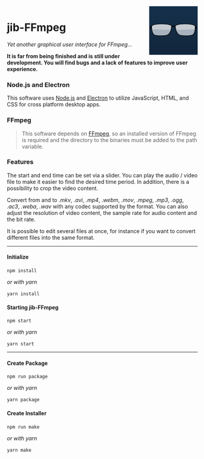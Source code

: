 <img src="https://github.com/jibbex/jib-FFmpeg/blob/master/assets/icon.png" align="right" width="128" height="128">

# jib-FFmpeg

*Yet another graphical user interface for FFmpeg...*

**It is far from being finished and is still under development. You will find bugs and a lack of features to improve user experience.**

### Node.js and Electron
This software uses [Node.js](https://nodejs.org/en/) and [Electron](https://electronjs.org/) to utilize JavaScript, HTML, and CSS for cross platform desktop apps.


### FFmpeg
> This software depends on [FFmpeg](https://www.ffmpeg.org/), so an installed version of FFmpeg is required and the directory to the binaries must be added to the path variable.



### Features
The start and end time can be set via a slider. You can play the audio / video file to make it easier to find the desired time period. In addition, there is a possibility to crop the video content.

Convert from and to *.mkv*, *.avi*, *.mp4*, *.webm*, *.mov*, *.mpeg*, *.mp3*, *.ogg*, *.ac3*, *.weba*, *.wav* with any codec supported by the format. You can also adjust the resolution of video content, the sample rate for audio content and the bit rate.

It is possible to edit several files at once, for instance if you want to convert different files into the same format.

---
#### Initialize
```
npm install
```
*or with yarn*
```
yarn install
```

#### Starting jib-FFmpeg
```
npm start
```
*or with yarn*
```
yarn start
```

---
#### Create Package
```
npm run package
```
*or with yarn*
```
yarn package
```

#### Create Installer
```
npm run make
```
*or with yarn*
```
yarn make
```
